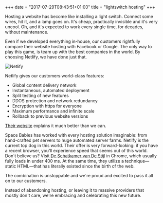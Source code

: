 +++
date = "2017-07-29T08:43:51+01:00"
title = "lightswitch hosting"
+++

Hosting a website has become like installing a light switch. Connect some wires, hit it, and a lamp goes on. It's cheap, practically invisible and it's very uncool. Oh, and it's expected to work every single time, for decades, without maintenance.
<!--more-->

Even if we developed everything in-house, our customers rightfully compare their website hosting with Facebook or Google. The only way to play this game, is team up with the best companies in the world. By choosing Netlify, we have done just that.

![Netlify][1]

Netlify gives our customers world-class features:

* Global content delivery network
* Instantaneous, automated deployment
* Split testing of new features
* DDOS protection and network redundancy
* Encryption with https for everyone
* Maximum performance and infinite scale
* Rollback to previous website versions

[Their website](https://www.netlify.com/features/) explains it much better than we can.

Space Babies has worked with every hosting solution imaginable: from hand-crafted pet servers to huge automated server farms. Netlify is the current top dog in this world. Their offer is very forward-looking: if you have a recent browser, you'll experience speed that seems out of this world. Don't believe us? Visit [De Schatkamer van De Stijl](https://www.deschatkamervandestijl.nl/) in Chrome, which usually fully loads in under 400 ms. At the same time, they utilize a technique—static HTML—that has literally existed since the birth of the web.

The combination is unstoppable and we're proud and excited to pass it all on to our customers.

Instead of abandoning hosting, or leaving it to massive providers that mostly don't care, we're embracing and celebrating this new future.

[1]: /img/portfolio/netlify.jpg
